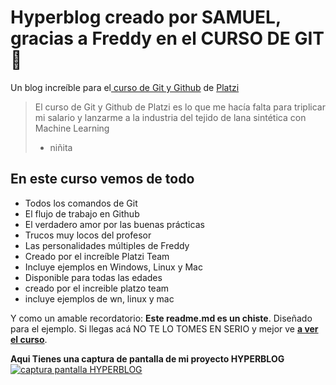 # Hyperblog creado por SAMUEL, gracias a Freddy en el CURSO DE GIT💚
Un blog increíble para el[ curso de Git y Github](https://platzi.com/cursos/git-github/ " curso de Git y Github") de [Platzi](https://platzi.com/ "Platzi")
> El curso de Git y Github de Platzi es lo que me hacía falta para triplicar mi salario y lanzarme a la industria del tejido de lana sintética con Machine Learning
> - niñita

## En este curso vemos de todo
* Todos los comandos de Git
* El flujo de trabajo en Github
* El verdadero amor por las buenas prácticas
* Trucos muy locos del profesor
* Las personalidades múltiples de Freddy
* Creado por el increíble Platzi Team
* Incluye ejemplos en Windows, Linux y Mac
* Disponible para todas las edades
* creado por el increible platzo team
* incluye ejemplos de wn, linux y mac

Y como un amable recordatorio: **Este readme.md es un chiste**.  Diseñado para el ejemplo. Si llegas acá NO TE LO TOMES EN SERIO y mejor ve [**a ver el curso**](https://platzi.com/cursos/git-github/ "a ver el curso").

****Aqui Tienes una captura de pantalla de mi proyecto HYPERBLOG****
[![captura pantalla HYPERBLOG](https://i.imgur.com/SKZPomm.jpeg "captura pantalla HYPERBLOG")](https://i.imgur.com/a/H5fUiJP "captura pantalla HYPERBLOG")